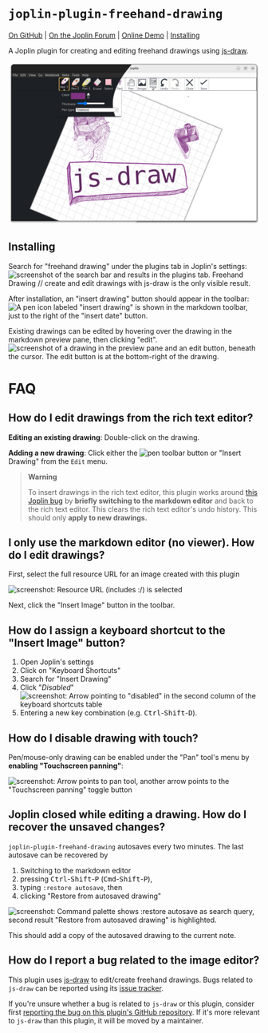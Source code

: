 # `joplin-plugin-freehand-drawing`

[On GitHub](https://github.com/personalizedrefrigerator/joplin-plugin-freehand-drawing) | [On the Joplin Forum](https://discourse.joplinapp.org/t/plugin-js-draw-integration/27114) | [Online Demo](https://personalizedrefrigerator.github.io/js-draw/example/index.html) | [Installing](https://github.com/personalizedrefrigerator/joplin-plugin-freehand-drawing#installing)

A Joplin plugin for creating and editing freehand drawings using [js-draw](https://github.com/personalizedrefrigerator/js-draw).

<img width="600" src="./screenshots/editor-lightdark-fullscreen.png"/>

## Installing

Search for "freehand drawing" under the plugins tab in Joplin's settings:
![screenshot of the search bar and results in the plugins tab. Freehand Drawing // create and edit drawings with js-draw is the only visible result.](https://user-images.githubusercontent.com/46334387/188908688-1500567d-f9a4-49b5-9dc1-8b5a00210c97.png)

After installation, an "insert drawing" button should appear in the toolbar:
![A pen icon labeled "insert drawing" is shown in the markdown toolbar, just to the right of the "insert date" button.](https://user-images.githubusercontent.com/46334387/188909272-603d2556-d5ab-4b8a-86fa-d90b5bafd379.png)

Existing drawings can be edited by hovering over the drawing in the markdown preview pane, then clicking "edit".
![screenshot of a drawing in the preview pane and an edit button, beneath the cursor. The edit button is at the bottom-right of the drawing.](https://user-images.githubusercontent.com/46334387/188909876-1b7c41d5-8fd9-4a15-86d9-a91504ddf5c1.png)

# FAQ

## How do I edit drawings from the rich text editor?

**Editing an existing drawing**: Double-click on the drawing.

**Adding a new drawing**: Click either the ![pen](https://github.com/personalizedrefrigerator/joplin-plugin-freehand-drawing/assets/46334387/f3a60f00-f1e3-4a8c-9ab7-b0e7c7fea336) toolbar button or "Insert Drawing" from the `Edit` menu.

> **Warning**
>
> To insert drawings in the rich text editor, this plugin works around [this Joplin bug](https://github.com/laurent22/joplin/issues/7547) by **briefly switching to the markdown editor** and back to the rich text editor. This clears the rich text editor's undo history. This should only **apply to new drawings.** 
> 

## I only use the markdown editor (no viewer). How do I edit drawings?

First, select the full resource URL for an image created with this plugin

![screenshot: Resource URL (includes :/) is selected](https://github.com/personalizedrefrigerator/joplin-plugin-freehand-drawing/assets/46334387/2c71ccc0-d055-45f7-9db7-e0f33f353b81)

Next, click the "Insert Image" button in the toolbar.

## How do I assign a keyboard shortcut to the "Insert Image" button?

1. Open Joplin's settings
2. Click on "Keyboard Shortcuts"
3. Search for "Insert Drawing"
4. Click "_Disabled_"
    ![screenshot: Arrow pointing to "disabled" in the second column of the keyboard shortcuts table](https://github.com/personalizedrefrigerator/joplin-plugin-freehand-drawing/assets/46334387/44be3c8a-ac9a-4427-a91d-bcb5a21d7281)
5. Entering a new key combination (e.g. <kbd>Ctrl</kbd>-<kbd>Shift</kbd>-<kbd>D</kbd>).

## How do I disable drawing with touch?

Pen/mouse-only drawing can be enabled under the "Pan" tool's menu by **enabling "Touchscreen panning"**:

![screenshot: Arrow points to pan tool, another arrow points to the "Touchscreen panning" toggle button](https://github.com/personalizedrefrigerator/joplin-plugin-freehand-drawing/assets/46334387/682a40ab-0c0f-4dc8-ba49-463dcb06256a)

## Joplin closed while editing a drawing. How do I recover the unsaved changes?

`joplin-plugin-freehand-drawing` autosaves every two minutes. The last autosave can be recovered by
1. Switching to the markdown editor
2. pressing <kbd>Ctrl</kbd>-<kbd>Shift</kbd>-<kbd>P</kbd> (<kbd>Cmd</kbd>-<kbd>Shift</kbd>-<kbd>P</kbd>),
3. typing `:restore autosave`, then
4. clicking "Restore from autosaved drawing"

![screenshot: Command palette shows :restore autosave as search query, second result "Restore from autosaved drawing" is highlighted.](https://github.com/personalizedrefrigerator/joplin-plugin-freehand-drawing/assets/46334387/dadaed12-95b5-4c3f-a5cc-f322ad41476d)

This should add a copy of the autosaved drawing to the current note.

## How do I report a bug related to the image editor?

This plugin uses [js-draw](https://github.com/personalizedrefrigerator/js-draw) to edit/create freehand drawings. Bugs related to `js-draw` can be reported using its [issue tracker](https://github.com/personalizedrefrigerator/js-draw/issues).

If you're unsure whether a bug is related to `js-draw` or this plugin, consider first [reporting the bug on this plugin's GitHub repository](https://github.com/personalizedrefrigerator/joplin-plugin-freehand-drawing/issues/new/choose). If it's more relevant to `js-draw` than this plugin, it will be moved by a maintainer.
